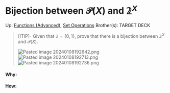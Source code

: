 # Bijection between $\mathcal{P}(X)$ and $\mathbb{2}^X$

Up: [Functions (Advanced)](functions_(advanced)), [Set Operations](set_operations)
Brother(s):
TARGET DECK



> [!TIP]- Given that $\mathbb{2} = \{0, 1\}$, prove that there is a bijection between $\mathbb{2}^X$ and $\mathcal{P}(X)$.
> 
> ![Pasted image 20240108192642.png](pasted_image_20240108192642.png)
> ![Pasted image 20240108192713.png](pasted_image_20240108192713.png)
> ![Pasted image 20240108192736.png](pasted_image_20240108192736.png)

































#### Why:
#### How:









